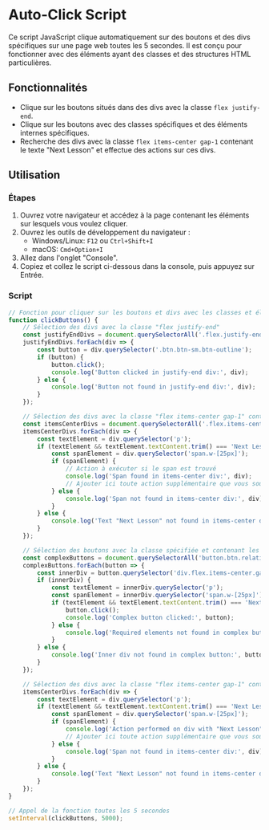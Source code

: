 # Auto-Click Script

Ce script JavaScript clique automatiquement sur des boutons et des divs spécifiques sur une page web toutes les 5 secondes. Il est conçu pour fonctionner avec des éléments ayant des classes et des structures HTML particulières.

## Fonctionnalités

- Clique sur les boutons situés dans des divs avec la classe `flex justify-end`.
- Clique sur les boutons avec des classes spécifiques et des éléments internes spécifiques.
- Recherche des divs avec la classe `flex items-center gap-1` contenant le texte "Next Lesson" et effectue des actions sur ces divs.

## Utilisation

### Étapes

1. Ouvrez votre navigateur et accédez à la page contenant les éléments sur lesquels vous voulez cliquer.
2. Ouvrez les outils de développement du navigateur :
   - Windows/Linux: `F12` ou `Ctrl+Shift+I`
   - macOS: `Cmd+Option+I`
3. Allez dans l'onglet "Console".
4. Copiez et collez le script ci-dessous dans la console, puis appuyez sur Entrée.

### Script

```javascript
// Fonction pour cliquer sur les boutons et divs avec les classes et éléments spécifiés
function clickButtons() {
    // Sélection des divs avec la classe "flex justify-end"
    const justifyEndDivs = document.querySelectorAll('.flex.justify-end');
    justifyEndDivs.forEach(div => {
        const button = div.querySelector('.btn.btn-sm.btn-outline');
        if (button) {
            button.click();
            console.log('Button clicked in justify-end div:', div);
        } else {
            console.log('Button not found in justify-end div:', div);
        }
    });

    // Sélection des divs avec la classe "flex items-center gap-1" contenant le texte "Next Lesson"
    const itemsCenterDivs = document.querySelectorAll('.flex.items-center.gap-1');
    itemsCenterDivs.forEach(div => {
        const textElement = div.querySelector('p');
        if (textElement && textElement.textContent.trim() === 'Next Lesson') {
            const spanElement = div.querySelector('span.w-[25px]');
            if (spanElement) {
                // Action à exécuter si le span est trouvé
                console.log('Span found in items-center div:', div);
                // Ajouter ici toute action supplémentaire que vous souhaitez exécuter sur le span
            } else {
                console.log('Span not found in items-center div:', div);
            }
        } else {
            console.log('Text "Next Lesson" not found in items-center div:', div);
        }
    });

    // Sélection des boutons avec la classe spécifiée et contenant les éléments internes
    const complexButtons = document.querySelectorAll('button.btn.relative.rounded-md.text-top.normal-case.opacity-90.disabled\\:bg-secondary.disabled\\:bg-opacity-50.disabled\\:text-secondary-content.hover\\:opacity-100.btn-secondary');
    complexButtons.forEach(button => {
        const innerDiv = button.querySelector('div.flex.items-center.gap-1');
        if (innerDiv) {
            const textElement = innerDiv.querySelector('p');
            const spanElement = innerDiv.querySelector('span.w-[25px]');
            if (textElement && textElement.textContent.trim() === 'Next Lesson' && spanElement) {
                button.click();
                console.log('Complex button clicked:', button);
            } else {
                console.log('Required elements not found in complex button:', button);
            }
        } else {
            console.log('Inner div not found in complex button:', button);
        }
    });

    // Sélection des divs avec la classe "flex items-center gap-1" contenant le texte "Next Lesson" (hors bouton)
    itemsCenterDivs.forEach(div => {
        const textElement = div.querySelector('p');
        if (textElement && textElement.textContent.trim() === 'Next Lesson') {
            const spanElement = div.querySelector('span.w-[25px]');
            if (spanElement) {
                console.log('Action performed on div with "Next Lesson" and span:', div);
                // Ajouter ici toute action supplémentaire que vous souhaitez exécuter sur le div
            } else {
                console.log('Span not found in items-center div:', div);
            }
        } else {
            console.log('Text "Next Lesson" not found in items-center div:', div);
        }
    });
}

// Appel de la fonction toutes les 5 secondes
setInterval(clickButtons, 5000);
